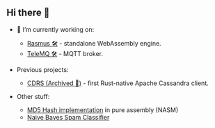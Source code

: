 ## Hi there 👋

- 🔭 I’m currently working on:
  - [Rasmus 🛠️](https://github.com/AlexPikalov/rasmus) - standalone WebAssembly engine.
  - [TeleMQ 🛠️](https://github.com/telemq/telemq) - MQTT broker.
 
- Previous projects:
  - [CDRS (Archived 💾)](https://github.com/AlexPikalov/cdrs) - first Rust-native Apache Cassandra client.
 
- Other stuff:
  - [MD5 Hash implementation](https://github.com/AlexPikalov/md5) in pure assembly (NASM)
  - [Naive Bayes Spam Classifier](https://github.com/AlexPikalov/bayes-spam-classifier)

<!--
**AlexPikalov/AlexPikalov** is a ✨ _special_ ✨ repository because its `README.md` (this file) appears on your GitHub profile.

Here are some ideas to get you started:

- 🔭 I’m currently working on ...
- 🌱 I’m currently learning ...
- 👯 I’m looking to collaborate on ...
- 🤔 I’m looking for help with ...
- 💬 Ask me about ...
- 📫 How to reach me: ...
- 😄 Pronouns: ...
- ⚡ Fun fact: ...
-->
